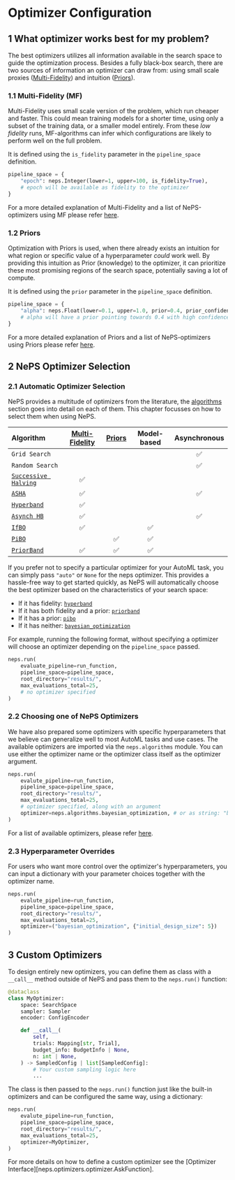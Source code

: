 # Optimizer Configuration

## 1 What optimizer works best for my problem?

The best optimizers utilizes all information available in the search space to guide the optimization process. Besides a fully black-box search, there are two sources of information an optimizer can draw from: using small scale proxies ([Multi-Fidelity](#11-multi-fidelity-mf)) and intuition ([Priors](#12-priors)).

### 1.1 Multi-Fidelity (MF)

Multi-Fidelity uses small scale version of the problem, which run cheaper and faster. This could mean training models for a shorter time, using only a subset of the training data, or a smaller model entirely. From these *low fidelity* runs, MF-algorithms can infer which configurations are likely to perform well on the full problem.

It is defined using the `is_fidelity` parameter in the `pipeline_space` definition.

```python
pipeline_space = {
    "epoch": neps.Integer(lower=1, upper=100, is_fidelity=True),
    # epoch will be available as fidelity to the optimizer
}
```

For a more detailed explanation of Multi-Fidelity and a list of NePS-optimizers using MF please refer [here](../reference/search_algorithms/multifidelity.md).

### 1.2 Priors

Optimization with Priors is used, when there already exists an intuition for what region or specific value of a hyperparameter _could_ work well. By providing this intuition as Prior (knowledge) to the optimizer, it can prioritize these most promising regions of the search space, potentially saving a lot of compute.

It is defined using the `prior` parameter in the `pipeline_space` definition.

```python
pipeline_space = {
    "alpha": neps.Float(lower=0.1, upper=1.0, prior=0.4, prior_confidence="high"),
    # alpha will have a prior pointing towards 0.4 with high confidence
}
```

For a more detailed explanation of Priors and a list of NePS-optimizers using Priors please refer [here](../reference/search_algorithms/prior.md).

## 2 NePS Optimizer Selection

### 2.1 Automatic Optimizer Selection

NePS provides a multitude of optimizers from the literature, the [algorithms](../reference/search_algorithms/landing_page_algo.md) section goes into detail on each of them. This chapter focusses on how to select them when using NePS.

| Algorithm         | [Multi-Fidelity](../reference/search_algorithms/multifidelity.md) | [Priors](../reference/search_algorithms/prior.md) | Model-based | Asynchronous |
| :- | :------------: | :----: | :---------: | :-: |
| `Grid Search`||||✅|
| `Random Search`||||✅|
| [`Successive Halving`](../reference/search_algorithms/multifidelity.md#1-successive-halfing)|✅||||
| [`ASHA`](../reference/search_algorithms/multifidelity.md#asynchronous-successive-halving)|✅|||✅|
| [`Hyperband`](../reference/search_algorithms/multifidelity.md#2-hyperband)|✅||||
| [`Asynch HB`](../reference/search_algorithms/multifidelity.md)|✅|||✅|
| [`IfBO`](../reference/search_algorithms/multifidelity.md#5-in-context-freeze-thaw-bayesian-optimization)|✅||✅||
| [`PiBO`](../reference/search_algorithms/prior.md#1-pibo)||✅|✅||
| [`PriorBand`](../reference/search_algorithms/multifidelity_prior.md#1-priorband)|✅|✅|✅||

If you prefer not to specify a particular optimizer for your AutoML task, you can simply pass `"auto"` or `None`
for the neps optimizer. This provides a hassle-free way to get started quickly, as NePS will automatically choose the best optimizer based on the characteristics of your search
space:

- If it has fidelity: [`hyperband`](../reference/search_algorithms/multifidelity.md#2-hyperband)
- If it has both fidelity and a prior: [`priorband`](../reference/search_algorithms/multifidelity_prior.md#1-priorband)
- If it has a prior: [`pibo`](../reference/search_algorithms/prior.md#1-pibo)
- If it has neither: [`bayesian_optimization`](../reference/search_algorithms/bayesian_optimization.md)

For example, running the following format, without specifying a optimizer will choose an optimizer depending on
the `pipeline_space` passed.

```python
neps.run(
    evaluate_pipeline=run_function,
    pipeline_space=pipeline_space,
    root_directory="results/",
    max_evaluations_total=25,
    # no optimizer specified
)
```

### 2.2 Choosing one of NePS Optimizers

We have also prepared some optimizers with specific hyperparameters that we believe can generalize well to most AutoML tasks and use cases. The available optimizers are imported via the `neps.algorithms` module.
You can use either the optimizer name or the optimizer class itself as the optimizer argument.

```python
neps.run(
    evalute_pipeline=run_function,
    pipeline_space=pipeline_space,
    root_directory="results/",
    max_evaluations_total=25,
    # optimizer specified, along with an argument
    optimizer=neps.algorithms.bayesian_optimization, # or as string: "bayesian_optimization"
)
```

For a list of available optimizers, please refer [here](./search_algorithms/landing_page_algo.md).

### 2.3 Hyperparameter Overrides

For users who want more control over the optimizer's hyperparameters, you can input a dictionary with your parameter choices together with the optimizer name.

```python
neps.run(
    evalute_pipeline=run_function,
    pipeline_space=pipeline_space,
    root_directory="results/",
    max_evaluations_total=25,
    optimizer=("bayesian_optimization", {"initial_design_size": 5})
)
```

## 3 Custom Optimizers

To design entirely new optimizers, you can define them as class with a `__call__` method outside of NePS and pass them to the `neps.run()` function:

```python
@dataclass
class MyOptimizer:
    space: SearchSpace
    sampler: Sampler
    encoder: ConfigEncoder

    def __call__(
        self,
        trials: Mapping[str, Trial],
        budget_info: BudgetInfo | None,
        n: int | None,
    ) -> SampledConfig | list[SampledConfig]:
        # Your custom sampling logic here
        ...
```

The class is then passed to the `neps.run()` function just like the built-in optimizers and can be configured the same way, using a dictionary:

```python
neps.run(
    evalute_pipeline=run_function,
    pipeline_space=pipeline_space,
    root_directory="results/",
    max_evaluations_total=25,
    optimizer=MyOptimizer,
)
```

For more details on how to define a custom optimizer see the [Optimizer Interface][neps.optimizers.optimizer.AskFunction].
